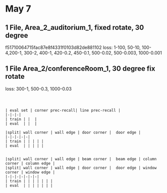 
# May 7

## 1 File, Area_2_auditorium_1, fixed rotate, 30 degree
f51710064715fac87e8f4331f0103d82de881102
loss: 1-100, 50-10, 100-4,200-1, 300-2, 400-1, 420-0.2, 450-0.1, 500-0.02, 500-0.003, 1000-0.001

## 1 File Area_2/conferenceRoom_1, 30 degree fix rotate
loss: 300-1, 500-0.3, 1000-0.03

#


```

| eval set | corner prec-recall| line prec-recall |
|-|-|-|
| train | |  |
| eval  | |  |

|split| wall corner | wall edge | door corner |  door edge |
|-|-|-|-|-|
| train | | | | |
| eval  | | | | |


|split| wall corner | wall edge | beam corner |  beam edge | column corner | column edge |
|split| wall corner | wall edge | door corner |  door edge | window corner | window edge |
|-|-|-|-|-|-|-| 
| train | | | | | | |
| eval  | | | | | | |
```
